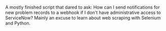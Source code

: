A mostly finished script that dared to ask: How can I send notifications for new problem records to a webhook if I don't have administrative access to ServiceNow?  Mainly an excuse to learn about web scraping with Selenium and Python.
